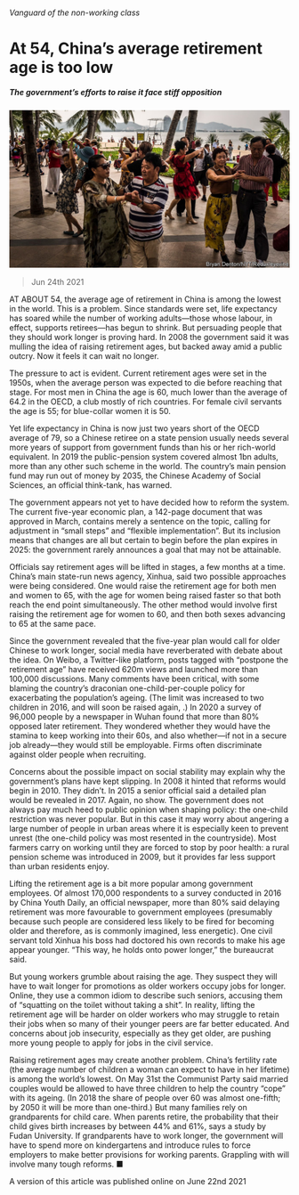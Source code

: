 ###### Vanguard of the non-working class

# At 54, China’s average retirement age is too low 

##### The government’s efforts to raise it face stiff opposition 

![image](images/20210626_cnp001.jpg) 

> Jun 24th 2021 

AT ABOUT 54, the average age of retirement in China is among the lowest in the world. This is a problem. Since standards were set, life expectancy has soared while the number of working adults—those whose labour, in effect, supports retirees—has begun to shrink. But persuading people that they should work longer is proving hard. In 2008 the government said it was mulling the idea of raising retirement ages, but backed away amid a public outcry. Now it feels it can wait no longer.

The pressure to act is evident. Current retirement ages were set in the 1950s, when the average person was expected to die before reaching that stage. For most men in China the age is 60, much lower than the average of 64.2 in the OECD, a club mostly of rich countries. For female civil servants the age is 55; for blue-collar women it is 50.


Yet life expectancy in China is now just two years short of the OECD average of 79, so a Chinese retiree on a state pension usually needs several more years of support from government funds than his or her rich-world equivalent. In 2019 the public-pension system covered almost 1bn adults, more than any other such scheme in the world. The country’s main pension fund may run out of money by 2035, the Chinese Academy of Social Sciences, an official think-tank, has warned.

The government appears not yet to have decided how to reform the system. The current five-year economic plan, a 142-page document that was approved in March, contains merely a sentence on the topic, calling for adjustment in “small steps” and “flexible implementation”. But its inclusion means that changes are all but certain to begin before the plan expires in 2025: the government rarely announces a goal that may not be attainable.

Officials say retirement ages will be lifted in stages, a few months at a time. China’s main state-run news agency, Xinhua, said two possible approaches were being considered. One would raise the retirement age for both men and women to 65, with the age for women being raised faster so that both reach the end point simultaneously. The other method would involve first raising the retirement age for women to 60, and then both sexes advancing to 65 at the same pace.

Since the government revealed that the five-year plan would call for older Chinese to work longer, social media have reverberated with debate about the idea. On Weibo, a Twitter-like platform, posts tagged with “postpone the retirement age” have received 620m views and launched more than 100,000 discussions. Many comments have been critical, with some blaming the country’s draconian one-child-per-couple policy for exacerbating the population’s ageing. (The limit was increased to two children in 2016, and will soon be raised again, .) In 2020 a survey of 96,000 people by a newspaper in Wuhan found that more than 80% opposed later retirement. They wondered whether they would have the stamina to keep working into their 60s, and also whether—if not in a secure job already—they would still be employable. Firms often discriminate against older people when recruiting.

Concerns about the possible impact on social stability may explain why the government’s plans have kept slipping. In 2008 it hinted that reforms would begin in 2010. They didn’t. In 2015 a senior official said a detailed plan would be revealed in 2017. Again, no show. The government does not always pay much heed to public opinion when shaping policy: the one-child restriction was never popular. But in this case it may worry about angering a large number of people in urban areas where it is especially keen to prevent unrest (the one-child policy was most resented in the countryside). Most farmers carry on working until they are forced to stop by poor health: a rural pension scheme was introduced in 2009, but it provides far less support than urban residents enjoy.

Lifting the retirement age is a bit more popular among government employees. Of almost 170,000 respondents to a survey conducted in 2016 by China Youth Daily, an official newspaper, more than 80% said delaying retirement was more favourable to government employees (presumably because such people are considered less likely to be fired for becoming older and therefore, as is commonly imagined, less energetic). One civil servant told Xinhua his boss had doctored his own records to make his age appear younger. “This way, he holds onto power longer,” the bureaucrat said.

But young workers grumble about raising the age. They suspect they will have to wait longer for promotions as older workers occupy jobs for longer. Online, they use a common idiom to describe such seniors, accusing them of “squatting on the toilet without taking a shit”. In reality, lifting the retirement age will be harder on older workers who may struggle to retain their jobs when so many of their younger peers are far better educated. And concerns about job insecurity, especially as they get older, are pushing more young people to apply for jobs in the civil service.

Raising retirement ages may create another problem. China’s fertility rate (the average number of children a woman can expect to have in her lifetime) is among the world’s lowest. On May 31st the Communist Party said married couples would be allowed to have three children to help the country “cope” with its ageing. (In 2018 the share of people over 60 was almost one-fifth; by 2050 it will be more than one-third.) But many families rely on grandparents for child care. When parents retire, the probability that their child gives birth increases by between 44% and 61%, says a study by Fudan University. If grandparents have to work longer, the government will have to spend more on kindergartens and introduce rules to force employers to make better provisions for working parents. Grappling with  will involve many tough reforms. ■

A version of this article was published online on June 22nd 2021

